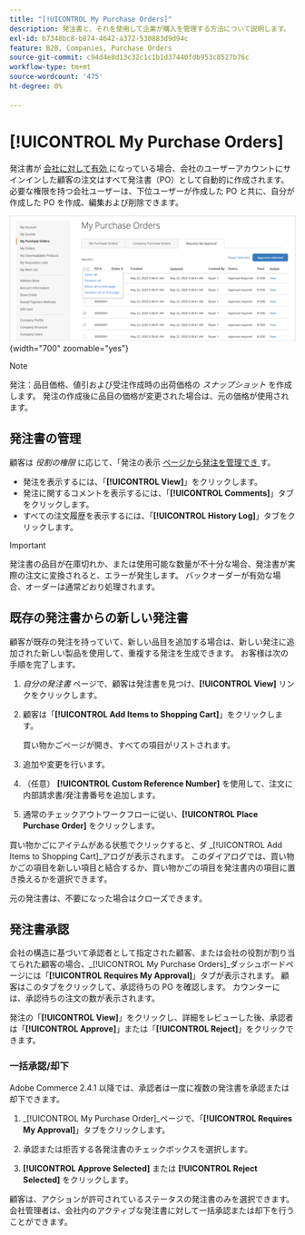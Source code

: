 ```yaml
---
title: "[!UICONTROL My Purchase Orders]"
description: 発注書と、それを使用して企業が購入を管理する方法について説明します。
exl-id: b7348bc8-b874-4642-a372-530883d9d94c
feature: B2B, Companies, Purchase Orders
source-git-commit: c94d4e8d13c32c1c1b1d37440fdb953c8527b76c
workflow-type: tm+mt
source-wordcount: '475'
ht-degree: 0%

---
```


# [!UICONTROL My Purchase Orders]

発注書が [ 会社に対して有効 ](purchase-order-flow.md) になっている場合、会社のユーザーアカウントにサインインした顧客の注文はすべて発注書（PO）として自動的に作成されます。 必要な権限を持つ会社ユーザーは、下位ユーザーが作成した PO と共に、自分が作成した PO を作成、編集および削除できます。

![ 自分の発注書 ](./assets/account-dashboard-my-purchase-orders.png){width="700" zoomable="yes"}

>[!NOTE]
>
>発注：品目価格、値引および受注作成時の出荷価格の _スナップショット_ を作成します。 発注の作成後に品目の価格が変更された場合は、元の価格が使用されます。

## 発注書の管理

顧客は _役割の権限_ に応じて、「発注の表示 [ ページから発注を管理でき ](account-company-roles-permissions.md) す。

- 発注を表示するには、「**[!UICONTROL View]**」をクリックします。
- 発注に関するコメントを表示するには、「**[!UICONTROL Comments]**」タブをクリックします。
- すべての注文履歴を表示するには、「**[!UICONTROL History Log]**」タブをクリックします。

>[!IMPORTANT]
>
>発注書の品目が在庫切れか、または使用可能な数量が不十分な場合、発注書が実際の注文に変換されると、エラーが発生します。 バックオーダーが有効な場合、オーダーは通常どおり処理されます。

## 既存の発注書からの新しい発注書

顧客が既存の発注を持っていて、新しい品目を追加する場合は、新しい発注に追加された新しい製品を使用して、重複する発注を生成できます。 お客様は次の手順を完了します。

1. _自分の発注書_ ページで、顧客は発注書を見つけ、**[!UICONTROL View]** リンクをクリックします。

1. 顧客は「**[!UICONTROL Add Items to Shopping Cart]**」をクリックします。

   買い物かごページが開き、すべての項目がリストされます。

1. 追加や変更を行います。

1. （任意） **[!UICONTROL Custom Reference Number]** を使用して、注文に内部請求書/発注書番号を追加します。

1. 通常のチェックアウトワークフローに従い、**[!UICONTROL Place Purchase Order]** をクリックします。

買い物かごにアイテムがある状態でクリックすると、ダ _[!UICONTROL Add Items to Shopping Cart]_アログが表示されます。 このダイアログでは、買い物かごの項目を新しい項目と結合するか、買い物かごの項目を発注書内の項目に置き換えるかを選択できます。

元の発注書は、不要になった場合はクローズできます。

## 発注書承認

会社の構造に基づいて承認者として指定された顧客、または会社の役割が割り当てられた顧客の場合、_[!UICONTROL My Purchase Orders]_ダッシュボードページには「**[!UICONTROL Requires My Approval]**」タブが表示されます。 顧客はこのタブをクリックして、承認待ちの PO を確認します。 カウンターには、承認待ちの注文の数が表示されます。

発注の「**[!UICONTROL View]**」をクリックし、詳細をレビューした後、承認者は「**[!UICONTROL Approve]**」または「**[!UICONTROL Reject]**」をクリックできます。

### 一括承認/却下

Adobe Commerce 2.4.1 以降では、承認者は一度に複数の発注書を承認または却下できます。

1. _[!UICONTROL My Purchase Order]_ページで、「**[!UICONTROL Requires My Approval]**」タブをクリックします。

1. 承認または拒否する各発注書のチェックボックスを選択します。

1. **[!UICONTROL Approve Selected]** または **[!UICONTROL Reject Selected]** をクリックします。

顧客は、アクションが許可されているステータスの発注書のみを選択できます。 会社管理者は、会社内のアクティブな発注書に対して一括承認または却下を行うことができます。
